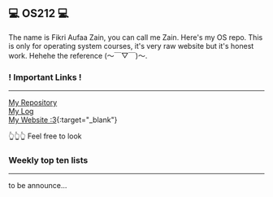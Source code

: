 ## 💻 OS212 💻
The name is Fikri Aufaa Zain, you can call me Zain. Here's my OS repo.
This is only for operating system courses, it's very raw website but it's honest work. Hehehe the reference (～￣▽￣)～.

### ! Important Links !  
- - -  
[My Repository](https://github.com/fikriazain/os212)  
[My Log](https://fikriazain.github.io/os212/TXT/mylog.txt)  
[My Website :3](https://azyain.herokuapp.com/){:target="_blank"}  

👆👆👆 Feel free to look  

### Weekly top ten lists  
- - -  
to be announce...
